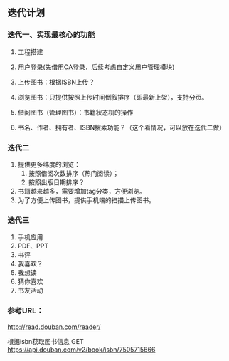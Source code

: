 迭代计划
--------

### 迭代一、实现最核心的功能

1. 工程搭建
2. 用户登录(先借用OA登录，后续考虑自定义用户管理模块)
3. 上传图书：根据ISBN上传？
4. 浏览图书：只提供按照上传时间倒叙排序（即最新上架），支持分页。
5. 借阅图书（管理图书）：书籍状态机的操作

6. 书名、作者、拥有者、ISBN搜索功能？（这个看情况，可以放在迭代二做）

### 迭代二

1. 提供更多纬度的浏览：
	 1. 按照借阅次数排序（热门阅读）；
	 2. 按照出版日期排序？
2. 书籍越来越多，需要增加tag分类，方便浏览。
3. 为了方便上传图书，提供手机端的扫描上传图书。


### 迭代三

1. 手机应用
2. PDF、PPT
3. 书评
4. 我喜欢？
5. 我想读
6. 猜你喜欢
7. 书友活动

### 参考URL：

http://read.douban.com/reader/

根据isbn获取图书信息 GET https://api.douban.com/v2/book/isbn/7505715666